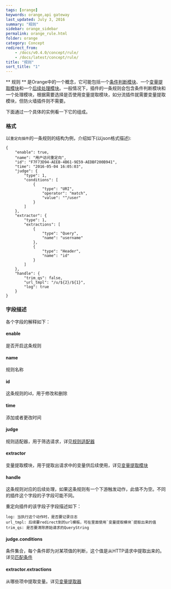 ```yaml
---
tags: [orange]
keywords: orange,api gateway
last_updated: July 3, 2016
summary: "规则"
sidebar: orange_sidebar
permalink: orange_rule.html
folder: orange
category: Concept
redirect_from:
    - /docs/v0.4.0/concept/rule/
    - /docs/latest/concept/rule/
title: "规则"
sort_title: "1"
---
```



** 规则 ** 是Orange中的一个概念，它可能包括一个[条件判断模块](/docs/concept/judge)、一个[变量提取模块](/docs/concept/extractor)和一个[后续处理模块](/docs/concept/handle)。一般情况下，插件的一条规则会包含条件判断模块和一个处理模块，根据需要选择是否使用变量提取模块，如分流插件就需要变量提取模块，但防火墙插件则不需要。

下面通过一个具体的实例看一下它的组成。


### 格式

以`重定向插件`的一条规则的结构为例，介绍如下(以json格式描述):

```
{
    "enable": true,
    "name": "用户访问重定向",
    "id": "F7F73D94-AEEB-4B61-9E59-AEDBF200B941",
    "time": "2016-05-04 16:05:03",
    "judge": {
        "type": 1,
        "conditions": [
            {
                "type": "URI",
                "operator": "match",
                "value": "^/user"
            }
        ]
    },
    "extractor": {
        "type": 1,
        "extractions": [
            {
                "type": "Query",
                "name": "username"
            },
            {
                "type": "Header",
                "name": "id"
            }
        ]
    },
    "handle": {
        "trim_qs": false,
        "url_tmpl": "/u/${2}/${1}",
        "log": true
    }
}
```

### 字段描述

各个字段的解释如下：

#### enable

是否开启这条规则  


#### name

规则名称


#### id

这条规则的id，用于修改和删除  

#### time

添加或者更改时间



#### judge

规则适配器，用于筛选请求，详见[规则适配器](/docs/concept/judge/)



#### extractor

变量提取模块，用于提取出请求中的变量供后续使用，详见[变量提取模块](/docs/concept/extractor)


#### handle

这条规则对应的后续处理，如果这条规则有一个下游触发动作，此值不为空。不同的插件这个字段的子字段可能不同。

重定向插件的该字段子字段描述如下：

``` 
log: 当执行这个动作时，是否要记录日志
url_tmpl: 后续要redirect到的url模板，可在里面使用`变量提取模块`提取出来的值
trim_qs: 是否要清除原始请求的QueryString
```


#### judge.conditions

条件集合，每个条件即为对某项值的判断，这个值是从HTTP请求中提取出来的。详见[匹配条件](/docs/concept/condition)


#### extractor.extractions

从哪些项中提取变量。详见[变量提取器](/docs/concept/extraction)
